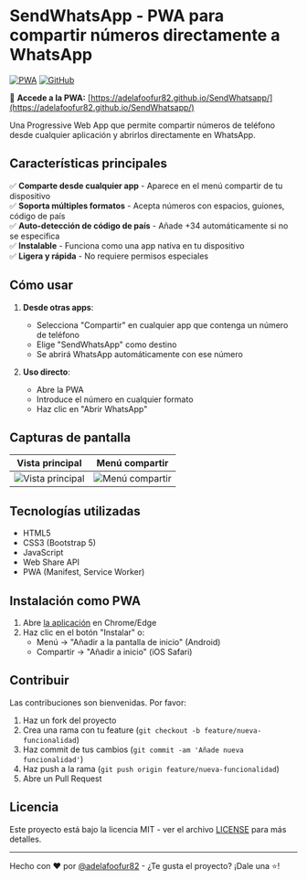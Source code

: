 # SendWhatsApp - PWA para compartir números directamente a WhatsApp

[![PWA](https://img.shields.io/badge/PWA-✓-blue.svg)](https://adelafoofur82.github.io/SendWhatsapp/)
[![GitHub](https://img.shields.io/github/license/adelafoofur82/SendWhatsapp)](LICENSE)

🔗 **Accede a la PWA:** [https://adelafoofur82.github.io/SendWhatsapp/](https://adelafoofur82.github.io/SendWhatsapp/)

Una Progressive Web App que permite compartir números de teléfono desde cualquier aplicación y abrirlos directamente en WhatsApp.

## Características principales

✅ **Comparte desde cualquier app** - Aparece en el menú compartir de tu dispositivo  
✅ **Soporta múltiples formatos** - Acepta números con espacios, guiones, código de país  
✅ **Auto-detección de código de país** - Añade +34 automáticamente si no se especifica  
✅ **Instalable** - Funciona como una app nativa en tu dispositivo  
✅ **Ligera y rápida** - No requiere permisos especiales  

## Cómo usar

1. **Desde otras apps**:
   - Selecciona "Compartir" en cualquier app que contenga un número de teléfono
   - Elige "SendWhatsApp" como destino
   - Se abrirá WhatsApp automáticamente con ese número

2. **Uso directo**:
   - Abre la PWA
   - Introduce el número en cualquier formato
   - Haz clic en "Abrir WhatsApp"

## Capturas de pantalla

| Vista principal | Menú compartir |
|-----------------|----------------|
| ![Vista principal](https://via.placeholder.com/300x500/25D366/FFFFFF?text=Introduce+número) | ![Menú compartir](https://via.placeholder.com/300x500/128C7E/FFFFFF?text=Selecciona+SendWhatsApp) |

## Tecnologías utilizadas

- HTML5
- CSS3 (Bootstrap 5)
- JavaScript
- Web Share API
- PWA (Manifest, Service Worker)

## Instalación como PWA

1. Abre [la aplicación](https://adelafoofur82.github.io/SendWhatsapp/) en Chrome/Edge
2. Haz clic en el botón "Instalar" o:
   - Menú → "Añadir a la pantalla de inicio" (Android)
   - Compartir → "Añadir a inicio" (iOS Safari)

## Contribuir

Las contribuciones son bienvenidas. Por favor:

1. Haz un fork del proyecto
2. Crea una rama con tu feature (`git checkout -b feature/nueva-funcionalidad`)
3. Haz commit de tus cambios (`git commit -am 'Añade nueva funcionalidad'`)
4. Haz push a la rama (`git push origin feature/nueva-funcionalidad`)
5. Abre un Pull Request

## Licencia

Este proyecto está bajo la licencia MIT - ver el archivo [LICENSE](LICENSE) para más detalles.

---

Hecho con ❤️ por [@adelafoofur82](https://github.com/adelafoofur82) - ¿Te gusta el proyecto? ¡Dale una ⭐!
